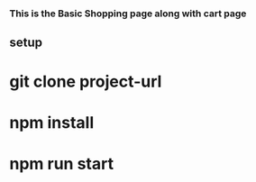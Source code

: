 
### This is the Basic Shopping page along with cart page 
## setup
# git clone project-url

# npm install

# npm run start

